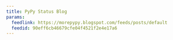 ```yaml
---
title: PyPy Status Blog
params:
  feedlink: https://morepypy.blogspot.com/feeds/posts/default
  feedid: 90eff6cb46679cfe04f4521f2e4e17a6
---
```

